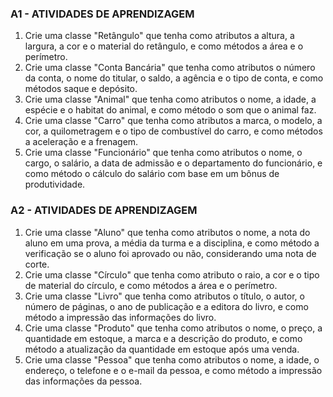 ### A1 - ATIVIDADES DE APRENDIZAGEM
1. Crie uma classe "Retângulo" que tenha como atributos a altura, a largura, a cor e o material do retângulo, e como métodos a área e o perímetro.
2. Crie uma classe "Conta Bancária" que tenha como atributos o número da conta, o nome do titular, o saldo, a agência e o tipo de conta, e como métodos saque e depósito.
3. Crie uma classe "Animal" que tenha como atributos o nome, a idade, a espécie e o habitat do animal, e como método o som que o animal faz.
4. Crie uma classe "Carro" que tenha como atributos a marca, o modelo, a cor, a quilometragem e o tipo de combustível do carro, e como métodos a aceleração e a frenagem.
5. Crie uma classe "Funcionário" que tenha como atributos o nome, o cargo, o salário, a data de admissão e o departamento do funcionário, e como método o cálculo do salário com base em um bônus de produtividade.


### A2 - ATIVIDADES DE APRENDIZAGEM
1. Crie uma classe "Aluno" que tenha como atributos o nome, a nota do aluno em uma prova, a média da turma e a disciplina, e como método a verificação se o aluno foi aprovado ou não, considerando uma nota de corte.
2. Crie uma classe "Círculo" que tenha como atributo o raio, a cor e o tipo de material do círculo, e como métodos a área e o perímetro.
3. Crie uma classe "Livro" que tenha como atributos o título, o autor, o número de páginas, o ano de publicação e a editora do livro, e como método a impressão das informações do livro.
4. Crie uma classe "Produto" que tenha como atributos o nome, o preço, a quantidade em estoque, a marca e a descrição do produto, e como método a atualização da quantidade em estoque após uma venda.
5. Crie uma classe "Pessoa" que tenha como atributos o nome, a idade, o endereço, o telefone e o e-mail da pessoa, e como método a impressão das informações da pessoa.